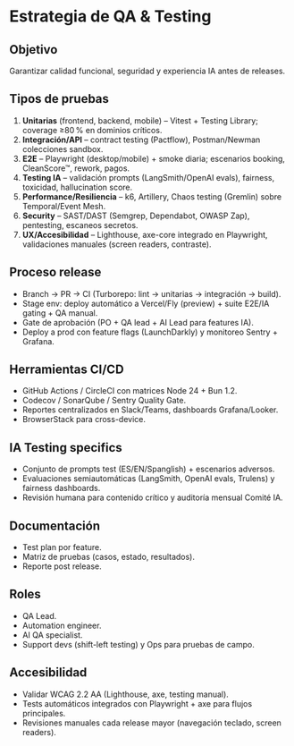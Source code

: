# Estrategia de QA & Testing

## Objetivo
Garantizar calidad funcional, seguridad y experiencia IA antes de releases.

## Tipos de pruebas
1. **Unitarias** (frontend, backend, mobile) – Vitest + Testing Library; coverage ≥80 % en dominios críticos.
2. **Integración/API** – contract testing (Pactflow), Postman/Newman colecciones sandbox.
3. **E2E** – Playwright (desktop/mobile) + smoke diaria; escenarios booking, CleanScore™, rework, pagos.
4. **Testing IA** – validación prompts (LangSmith/OpenAI evals), fairness, toxicidad, hallucination score.
5. **Performance/Resiliencia** – k6, Artillery, Chaos testing (Gremlin) sobre Temporal/Event Mesh.
6. **Security** – SAST/DAST (Semgrep, Dependabot, OWASP Zap), pentesting, escaneos secretos.
7. **UX/Accesibilidad** – Lighthouse, axe-core integrado en Playwright, validaciones manuales (screen readers, contraste).

## Proceso release
- Branch → PR → CI (Turborepo: lint → unitarias → integración → build).
- Stage env: deploy automático a Vercel/Fly (preview) + suite E2E/IA gating + QA manual.
- Gate de aprobación (PO + QA lead + AI Lead para features IA).
- Deploy a prod con feature flags (LaunchDarkly) y monitoreo Sentry + Grafana.

## Herramientas CI/CD
- GitHub Actions / CircleCI con matrices Node 24 + Bun 1.2.
- Codecov / SonarQube / Sentry Quality Gate.
- Reportes centralizados en Slack/Teams, dashboards Grafana/Looker.
- BrowserStack para cross-device.

## IA Testing specifics
- Conjunto de prompts test (ES/EN/Spanglish) + escenarios adversos.
- Evaluaciones semiautomáticas (LangSmith, OpenAI evals, Trulens) y fairness dashboards.
- Revisión humana para contenido crítico y auditoría mensual Comité IA.

## Documentación
- Test plan por feature.
- Matriz de pruebas (casos, estado, resultados).
- Reporte post release.

## Roles
- QA Lead.
- Automation engineer.
- AI QA specialist.
- Support devs (shift-left testing) y Ops para pruebas de campo.


## Accesibilidad
- Validar WCAG 2.2 AA (Lighthouse, axe, testing manual).
- Tests automáticos integrados con Playwright + axe para flujos principales.
- Revisiones manuales cada release mayor (navegación teclado, screen readers).
